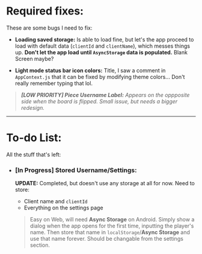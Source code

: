 # Required fixes:
These are some bugs I need to fix:

- **Loading saved storage:** Is able to load fine, but let's the app proceed to load with default data (`clientId` and `clientName`), which messes things up. **Don't let the app load until `AsyncStorage` data is populated.** Blank Screen maybe?

- **Light mode status bar icon colors:** Title, I saw a comment in `AppContext.js` that it can be fixed by modifying theme colors...  Don't really remember typing that lol.
> ***[LOW PRIORITY] Piece Username Label:** Appears on the oppposite side when the board is flipped. Small issue, but needs a bigger redesign.*

<!-- - **Piece drag lag:** The more inputs, the laggier. Probably will have to cap the amount of drag emits rather than throwing out every drag callback. -->
<!-- - **Light mode accent colors:** Not made yet, probably just needs new background colors. Current accent colors don't match light mode. -->

---

# To-do List:
All the stuff that's left:
- ### [In Progress] Stored Username/Settings:
    **UPDATE:** Completed, but doesn't use any storage at all for now. Need to store:
    - Client name and `clientId`
    - Everything on the settings page

    > Easy on Web, will need **Async Storage** on Android. Simply show a dialog when the app opens for the first time, inputting the player's name. Then store that name in `localStorage`/**Async Storage** and use that name forever. Should be changable from the settings section.
